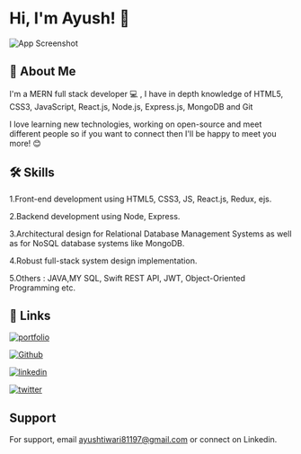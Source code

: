 
# Hi, I'm Ayush! 👋

![App Screenshot](https://media.giphy.com/media/du3J3cXyzhj75IOgvA/giphy.gif)
## 🚀 About Me
I'm a MERN full stack developer 💻 , I have in depth knowledge of HTML5, CSS3, JavaScript, React.js, Node.js, Express.js, MongoDB and Git

I love learning new technologies, working on open-source and meet different people so if you want to connect then I'll be happy to meet you more! 😊


## 🛠 Skills
1.Front-end development using HTML5, CSS3, JS, React.js, Redux, ejs.

2.Backend development using Node, Express.

3.Architectural design for Relational Database Management Systems as well as for NoSQL database systems like MongoDB.

4.Robust full-stack system design implementation.

5.Others : JAVA,MY SQL, Swift REST API, JWT, Object-Oriented Programming etc.


## 🔗 Links
[![portfolio](https://img.shields.io/badge/my_portfolio-000?style=for-the-badge&logo=ko-fi&logoColor=white)](https://iamayushtiwari.github.io/home/)

[![Github](https://img.shields.io/badge/github-000?style=for-the-badge&logo=github&logoColor=white)](https://github.com/iamayushtiwari)

[![linkedin](https://img.shields.io/badge/linkedin-0A66C2?style=for-the-badge&logo=linkedin&logoColor=white)](https://www.linkedin.com/in/iamayushtiwari/)

[![twitter](https://img.shields.io/badge/Leetcode-FFA500?style=for-the-badge&logo=leetcode&logoColor=black)](https://leetcode.com/iamayushtiwari/)


## Support

For support, email ayushtiwari81197@gmail.com or connect on Linkedin.

